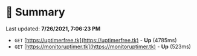 # 📖 Summary
Last updated: **7/26/2021, 7:06:23 PM**

- `GET` [https://uptimerfree.tk](https://uptimerfree.tk) - **Up** (4785ms)
- `GET` [https://monitoruptimer.tk](https://monitoruptimer.tk) - **Up** (523ms)
